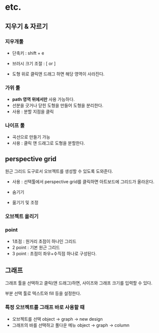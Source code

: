 # etc.



## 지우기 & 자르기



### 지우개툴

- 단축키 : shift + e
- 브러시 크기 조절 : [ or ]

- 도형 위로 클릭앤 드래그 하면 해당 영역이 사라진다.



### 가위 툴

- __path 영역 위에서만__ 사용 가능하다.
- 선분을 긋거나 닫힌 도형을 만들어 도형을 분리한다. 
- 사용 : 분할 지점을 클릭



### 나이프 툴

- 곡선으로 만들기 가능
- 사용 : 클릭 앤 드래그로 도형을 분할한다. 



## perspective grid

원근 그리드 도구로서 오브젝트를 생성할 수 있도록 도와준다.

- 사용 : 선택툴에서 perspective grid를 클릭하면 아트보드에 그리드가 올라온다.

- 숨기기

- 옮기기 및 조정

  

### 오브젝트 올리기



 ### point

- 1초점 : 원거리 초점이 하나인 그리드
- 2 point : 기본 원근 그리드 
- 3 point : 초점이 좌우+수직점 하나로 구성된다.



## 그래프

그래프 툴을 선택하고 클릭(앤 드래그)하면, 사이즈와 그래프 크기를 입력할 수 있다.

부분 선택 툴로 텍스트와 fill 등을 설정한다.

### 특정 오브젝트를 그래프 바로 사용할 때

- 오브젝트를 선택 object -> graph ->  new design
- 그래프의 바를 선택하고 풀다운 메뉴 object -> graph -> column 







